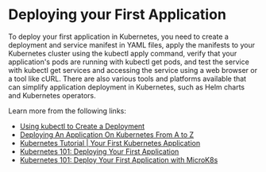 # Deploying your First Application

To deploy your first application in Kubernetes, you need to create a deployment and service manifest in YAML files, apply the manifests to your Kubernetes cluster using the kubectl apply command, verify that your application's pods are running with kubectl get pods, and test the service with kubectl get services and accessing the service using a web browser or a tool like cURL. There are also various tools and platforms available that can simplify application deployment in Kubernetes, such as Helm charts and Kubernetes operators.

Learn more from the following links:

- [Using kubectl to Create a Deployment](https://kubernetes.io/docs/tutorials/kubernetes-basics/deploy-app/deploy-intro/)
- [Deploying An Application On Kubernetes From A to Z](https://www.weave.works/blog/deploying-an-application-on-kubernetes-from-a-to-z)
- [Kubernetes Tutorial | Your First Kubernetes Application](https://www.youtube.com/watch?v=Vj6EFnav5Mg)
- [Kubernetes 101: Deploying Your First Application](https://www.youtube.com/watch?v=XltFOyGanYE)
- [Kubernetes 101: Deploy Your First Application with MicroK8s](https://thenewstack.io/kubernetes-101-deploy-your-first-application-with-microk8s/)
